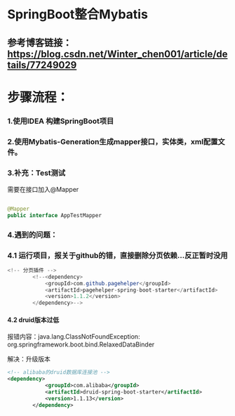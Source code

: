 # SpringBoot整合Mybatis

## 参考博客链接：<https://blog.csdn.net/Winter_chen001/article/details/77249029>



#  步骤流程：

### 1.使用IDEA 构建SpringBoot项目

### 2.使用Mybatis-Generation生成mapper接口，实体类，xml配置文件。

### 3.补充：Test测试

需要在接口加入@Mapper

```java

@Mapper
public interface AppTestMapper 

```



### 4.遇到的问题：

### 4.1 运行项目，报关于github的错，直接删除分页依赖...反正暂时没用

```java
<!-- 分页插件 -->
        <!--<dependency>
            <groupId>com.github.pagehelper</groupId>
            <artifactId>pagehelper-spring-boot-starter</artifactId>
            <version>1.1.2</version>
        </dependency>-->
```

#### 4.2 druid版本过低

报错内容：java.lang.ClassNotFoundException: org.springframework.boot.bind.RelaxedDataBinder 

解决：升级版本

```xml
<!-- alibaba的druid数据库连接池 -->
<dependency>
            <groupId>com.alibaba</groupId>
            <artifactId>druid-spring-boot-starter</artifactId>
            <version>1.1.13</version>
        </dependency>
```







